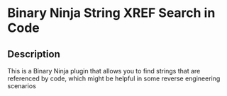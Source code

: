 # Binary Ninja String XREF Search in Code

## Description

This is a Binary Ninja plugin that allows you to find strings that are referenced by code, which
might be helpful in some reverse engineering scenarios
